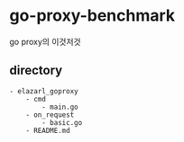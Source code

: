 # go-proxy-benchmark

go proxy의 이것저것

## directory
```
- elazarl_goproxy
    - cmd
        - main.go
    - on_request
        - basic.go
    - README.md
```